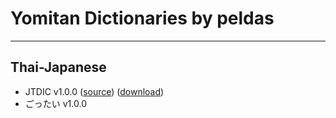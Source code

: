 # Yomitan Dictionaries by peldas

<hr>

## Thai-Japanese
- JTDIC v1.0.0 ([source](JTDIC)) ([download](https://github.com/peldas/yomitan-dicts/releases/tag/JTDIC))
- ごったい v1.0.0